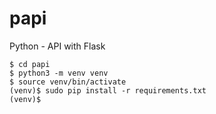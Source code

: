 # papi
Python - API with Flask
```
$ cd papi
$ python3 -m venv venv
$ source venv/bin/activate
(venv)$ sudo pip install -r requirements.txt
(venv)$
```
